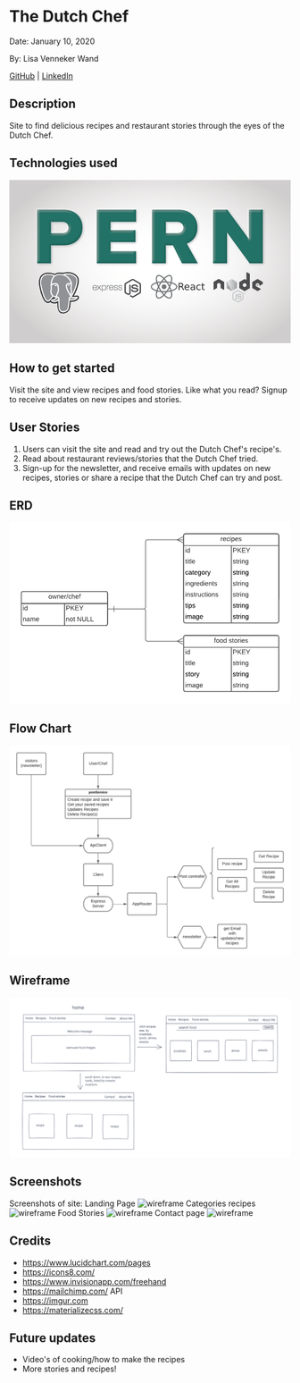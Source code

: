 # The Dutch Chef

Date: January 10, 2020

By: Lisa Venneker Wand


[GitHub](https://github.com/LisaKVW) |
[LinkedIn](https://www.linkedin.com/in/lisa-venneker-wand-8413ab25/) 


## Description
Site to find delicious recipes and restaurant stories through the eyes of the Dutch Chef.


## Technologies used
![logos](./img/pern.png)

## How to get started
Visit the site and view recipes and food stories. Like what you read? Signup to receive updates on new recipes and stories.


## User Stories
1. Users can visit the site and read and try out the Dutch Chef's recipe's.
2. Read about restaurant reviews/stories that the Dutch Chef tried.
3. Sign-up for the newsletter, and receive emails with updates on new recipes, stories or share a recipe that the Dutch Chef can try and post.

## ERD
![wireframe](./img/ERDTheDutchChef.png)

## Flow Chart
![wireframe](./img/flow-chartTheDutchChef.png)

## Wireframe
![wireframe](./img/WireframeTheDutchChef.png)

## Screenshots
Screenshots of site:
Landing Page
![wireframe](https://i.imgur.com/FaekGWu.png)
Categories recipes
![wireframe](https://i.imgur.com/bai7yVn.png)
Food Stories
![wireframe](https://i.imgur.com/7Zys5EE.png)
Contact page
![wireframe](https://i.imgur.com/AU1jxOQ.png)


## Credits
- https://www.lucidchart.com/pages
- https://icons8.com/
- https://www.invisionapp.com/freehand 
- https://mailchimp.com/ API 
- https://imgur.com 
- https://materializecss.com/ 

## Future updates
- Video's of cooking/how to make the recipes
- More stories and recipes!
